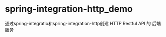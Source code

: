 # spring-integration-http_demo
通过spring-integratio和spring-integration-http创建 HTTP Restful API 的 后端服务
